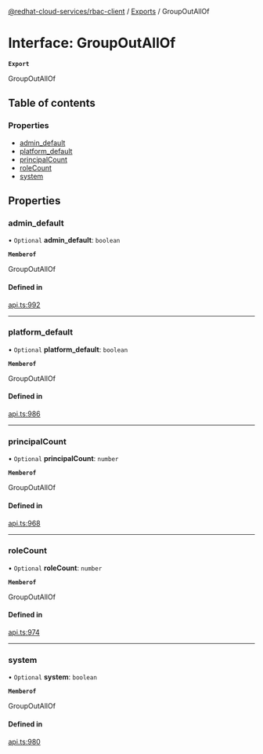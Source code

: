 [@redhat-cloud-services/rbac-client](../README.md) / [Exports](../modules.md) / GroupOutAllOf

# Interface: GroupOutAllOf

**`Export`**

GroupOutAllOf

## Table of contents

### Properties

- [admin\_default](GroupOutAllOf.md#admin_default)
- [platform\_default](GroupOutAllOf.md#platform_default)
- [principalCount](GroupOutAllOf.md#principalcount)
- [roleCount](GroupOutAllOf.md#rolecount)
- [system](GroupOutAllOf.md#system)

## Properties

### admin\_default

• `Optional` **admin\_default**: `boolean`

**`Memberof`**

GroupOutAllOf

#### Defined in

[api.ts:992](https://github.com/RedHatInsights/javascript-clients/blob/main/packages/rbac/api.ts#L992)

___

### platform\_default

• `Optional` **platform\_default**: `boolean`

**`Memberof`**

GroupOutAllOf

#### Defined in

[api.ts:986](https://github.com/RedHatInsights/javascript-clients/blob/main/packages/rbac/api.ts#L986)

___

### principalCount

• `Optional` **principalCount**: `number`

**`Memberof`**

GroupOutAllOf

#### Defined in

[api.ts:968](https://github.com/RedHatInsights/javascript-clients/blob/main/packages/rbac/api.ts#L968)

___

### roleCount

• `Optional` **roleCount**: `number`

**`Memberof`**

GroupOutAllOf

#### Defined in

[api.ts:974](https://github.com/RedHatInsights/javascript-clients/blob/main/packages/rbac/api.ts#L974)

___

### system

• `Optional` **system**: `boolean`

**`Memberof`**

GroupOutAllOf

#### Defined in

[api.ts:980](https://github.com/RedHatInsights/javascript-clients/blob/main/packages/rbac/api.ts#L980)
